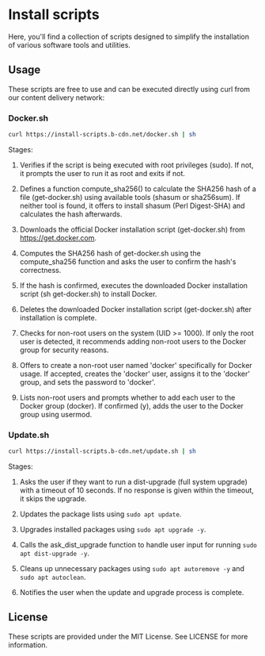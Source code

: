 # Install scripts

Here, you'll find a collection of scripts designed to simplify the installation of various software tools and utilities.

## Usage

These scripts are free to use and can be executed directly using curl from our content delivery network:

### Docker.sh

```bash
curl https://install-scripts.b-cdn.net/docker.sh | sh
```

Stages: 

1. Verifies if the script is being executed with root privileges (sudo). If not, it prompts the user to run it as root and exits if not.

2. Defines a function compute_sha256() to calculate the SHA256 hash of a file (get-docker.sh) using available tools (shasum or sha256sum). If neither tool is found, it offers to install shasum (Perl Digest-SHA) and calculates the hash afterwards.

3. Downloads the official Docker installation script (get-docker.sh) from https://get.docker.com.

4. Computes the SHA256 hash of get-docker.sh using the compute_sha256 function and asks the user to confirm the hash's correctness.

5. If the hash is confirmed, executes the downloaded Docker installation script (sh get-docker.sh) to install Docker.

6. Deletes the downloaded Docker installation script (get-docker.sh) after installation is complete.

7. Checks for non-root users on the system (UID >= 1000).
If only the root user is detected, it recommends adding non-root users to the Docker group for security reasons.

8. Offers to create a non-root user named 'docker' specifically for Docker usage.
If accepted, creates the 'docker' user, assigns it to the 'docker' group, and sets the password to 'docker'.

9. Lists non-root users and prompts whether to add each user to the Docker group (docker).
If confirmed (y), adds the user to the Docker group using usermod.


### Update.sh

```bash
curl https://install-scripts.b-cdn.net/update.sh | sh
```

Stages:

1. Asks the user if they want to run a dist-upgrade (full system upgrade) with a timeout of 10 seconds. If no response is given within the timeout, it skips the upgrade.

2. Updates the package lists using `sudo apt update`.

3. Upgrades installed packages using `sudo apt upgrade -y`.

4. Calls the ask_dist_upgrade function to handle user input for running `sudo apt dist-upgrade -y`.

5. Cleans up unnecessary packages using `sudo apt autoremove -y` and `sudo apt autoclean`.

6. Notifies the user when the update and upgrade process is complete.



## License
These scripts are provided under the MIT License. See LICENSE for more information.

